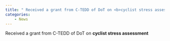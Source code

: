 ```yaml
---
title: " Received a grant from C-TEDD of DoT on <b>cyclist stress assessment</b>"
categories:
    - News
---
```


Received a grant from C-TEDD of DoT on <b>cyclist stress assessment</b>